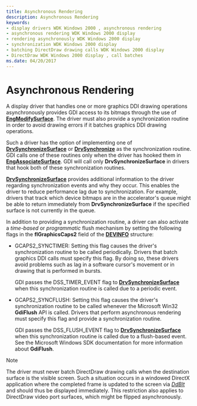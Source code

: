 ```yaml
---
title: Asynchronous Rendering
description: Asynchronous Rendering
keywords:
- display drivers WDK Windows 2000 , asynchronous rendering
- asynchronous rendering WDK Windows 2000 display
- rendering asynchronously WDK Windows 2000 display
- synchronization WDK Windows 2000 display
- batching DirectDraw drawing calls WDK Windows 2000 display
- DirectDraw WDK Windows 2000 display , call batches
ms.date: 04/20/2017
---
```


# Asynchronous Rendering

A display driver that handles one or more graphics DDI drawing operations asynchronously provides GDI access to its bitmaps through the use of [**EngModifySurface**](/windows/win32/api/winddi/nf-winddi-engmodifysurface). The driver must also provide a synchronization routine in order to avoid drawing errors if it batches graphics DDI drawing operations.

Such a driver has the option of implementing one of [**DrvSynchronizeSurface**](/windows/win32/api/winddi/nf-winddi-drvsynchronizesurface) or [**DrvSynchronize**](/windows/win32/api/winddi/nf-winddi-drvsynchronize) as the synchronization routine. GDI calls one of these routines only when the driver has hooked them in [**EngAssociateSurface**](/windows/win32/api/winddi/nf-winddi-engassociatesurface). GDI will call only **DrvSynchronizeSurface** in drivers that hook both of these synchronization routines.

[**DrvSynchronizeSurface**](/windows/win32/api/winddi/nf-winddi-drvsynchronizesurface) provides additional information to the driver regarding synchronization events and why they occur. This enables the driver to reduce performance lag due to synchronization. For example, drivers that track which device bitmaps are in the accelerator's queue might be able to return immediately from **DrvSynchronizeSurface** if the specified surface is not currently in the queue.

In addition to providing a synchronization routine, a driver can also activate a *time-based* or *programmatic* flush mechanism by setting the following flags in the **flGraphicsCaps2** field of the [**DEVINFO**](/windows/win32/api/winddi/ns-winddi-devinfo) structure:

* GCAPS2_SYNCTIMER: Setting this flag causes the driver's synchronization routine to be called periodically. Drivers that batch graphics DDI calls must specify this flag. By doing so, these drivers avoid problems such as lag in a software cursor's movement or in drawing that is performed in bursts.

  GDI passes the DSS_TIMER_EVENT flag to [**DrvSynchronizeSurface**](/windows/win32/api/winddi/nf-winddi-drvsynchronizesurface) when this synchronization routine is called due to a periodic event.

* GCAPS2_SYNCFLUSH: Setting this flag causes the driver's synchronization routine to be called whenever the Microsoft Win32 **GdiFlush** API is called. Drivers that perform asynchronous rendering must specify this flag and provide a synchronization routine.

  GDI passes the DSS_FLUSH_EVENT flag to [**DrvSynchronizeSurface**](/windows/win32/api/winddi/nf-winddi-drvsynchronizesurface) when this synchronization routine is called due to a flush-based event. See the Microsoft Windows SDK documentation for more information about **GdiFlush**.

> [!NOTE]
> The driver must never batch DirectDraw drawing calls when the destination surface is the visible screen. Such a situation occurs in a windowed DirectX application where the completed frame is updated to the screen via [*DdBlt*](/windows/win32/api/ddrawint/nc-ddrawint-pdd_surfcb_blt) and should thus be displayed immediately. This restriction also applies to DirectDraw video port surfaces, which might be flipped asynchronously.
